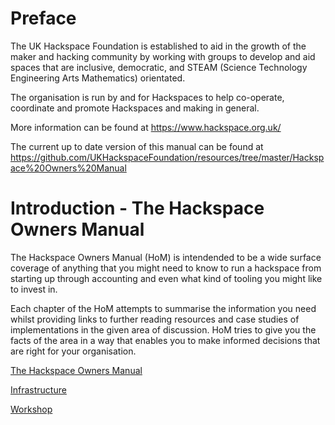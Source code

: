# Preface

The UK Hackspace Foundation is established to aid in the growth of the
maker and hacking community by working with groups to develop and aid
spaces that are inclusive, democratic, and STEAM (Science Technology
Engineering Arts Mathematics) orientated.

The organisation is run by and for Hackspaces to help co-operate, coordinate
and promote Hackspaces and making in general.

More information can be found at https://www.hackspace.org.uk/

The current up to date version of this manual can be found at
https://github.com/UKHackspaceFoundation/resources/tree/master/Hackspace%20Owners%20Manual

# Introduction - The Hackspace Owners Manual

The Hackspace Owners Manual (HoM) is intendended to be a wide surface
coverage of anything that you might need to know to run a hackspace from
starting up through accounting and even what kind of tooling you might
like to invest in.

Each chapter of the HoM attempts to summarise the information you need
whilst providing links to further reading resources and case studies of
implementations in the given area of discussion. HoM tries to give you the
facts of the area in a way that enables you to make informed decisions
that are right for your organisation.

[The Hackspace Owners Manual](HoM)

[Infrastructure](Infrastructure)

[Workshop](Workshop)

